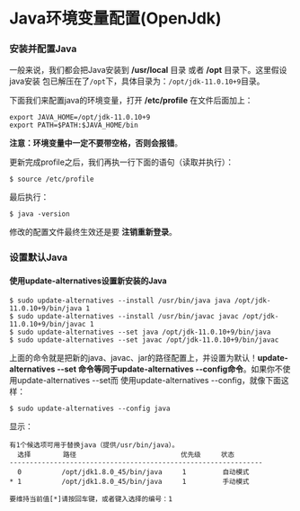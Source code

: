 Java环境变量配置(OpenJdk)
================================================================================
### 安装并配置Java
一般来说，我们都会把Java安装到 **/usr/local** 目录 或者 **/opt** 目录下。这里假设java安装
包已解压在了`/opt`下，具体目录为：`/opt/jdk-11.0.10+9`目录。

下面我们来配置java的环境变量，打开 **/etc/profile** 在文件后面加上：
```shell
export JAVA_HOME=/opt/jdk-11.0.10+9
export PATH=$PATH:$JAVA_HOME/bin
```
**注意：环境变量中一定不要带空格，否则会报错**。

更新完成profile之后，我们再执一行下面的语句（读取并执行）：
```shell
$ source /etc/profile
```
最后执行：
```shell
$ java -version
```
修改的配置文件最终生效还是要 **注销重新登录**。

### 设置默认Java

#### 使用update-alternatives设置新安装的Java
```shell
$ sudo update-alternatives --install /usr/bin/java java /opt/jdk-11.0.10+9/bin/java 1
$ sudo update-alternatives --install /usr/bin/javac javac /opt/jdk-11.0.10+9/bin/javac 1
$ sudo update-alternatives --set java /opt/jdk-11.0.10+9/bin/java
$ sudo update-alternatives --set javac /opt/jdk-11.0.10+9/bin/javac
```
上面的命令就是把新的java、javac、jar的路径配置上，并设置为默认！**update-alternatives --set
命令等同于update-alternatives --config命令**。如果你不使用update-alternatives --set而
使用update-alternatives --config，就像下面这样：
```shell
$ sudo update-alternatives --config java
```
显示：
```
有1个候选项可用于替换java（提供/usr/bin/java）。
  选择        路径                          优先级     状态
---------------------------------------------------------------
  0          /opt/jdk1.8.0_45/bin/java     1         自动模式
* 1          /opt/jdk1.8.0_45/bin/java     1         手动模式

要维持当前值[*]请按回车键，或者键入选择的编号：1
```
